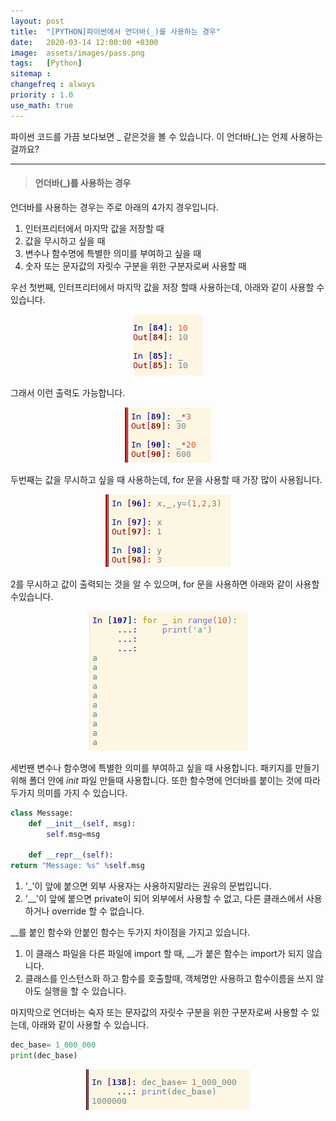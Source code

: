 ```yaml
---
layout: post
title:  "[PYTHON]파이썬에서 언더바(_)를 사용하는 경우"
date:   2020-03-14 12:00:00 +0300
image:  assets/images/pass.png
tags:   [Python]
sitemap :
changefreq : always
priority : 1.0
use_math: true
---
```


파이썬 코드를 가끔 보다보면 _ 같은것을 볼 수 있습니다. 이 언더바(_)는 언제 사용하는 걸까요? 

---------

> #### 언더바(_)를 사용하는 경우

언더바를 사용하는 경우는 주로 아래의 4가지 경우입니다.


1. 인터프리터에서 마지막 값을 저장할 때
2. 값을 무시하고 싶을 때
3. 변수나 함수명에 특별한 의미를 부여하고 싶을 때
4. 숫자 또는 문자값의 자릿수 구분을 위한 구분자로써 사용할 때


우선 첫번째, 인터프리터에서 마지막 값을 저장 할때 사용하는데, 아래와 같이 사용할 수 있습니다. 


<center><img src="../assets//images/pass.png" ></center>


그래서 이런 출력도 가능합니다. 


<center><img src="../assets//images/pass2.png" ></center>

두번째는 값을 무시하고 싶을 때 사용하는데, for 문을 사용할 때 가장 많이 사용됩니다. 

<center><img src="../assets//images/pass3.png" ></center>

2를 무시하고 값이 출력되는 것을 알 수 있으며, for 문을 사용하면 아래와 같이 사용할 수있습니다.


<center><img src="../assets//images/pass_for.png" ></center>


세번짼 변수나 함수명에 특별한 의미를 부여하고 싶을 때 사용합니다. 패키지를 만들기 위해 폴더 안에 _init_ 파일 만들때 사용합니다. 또한 함수명에 언더바를 붙이는 것에 따라 두가지 의미를 가지 수 있습니다.


```python
class Message:
    def __init__(self, msg):
        self.msg=msg
        
    def __repr__(self):
return "Message: %s" %self.msg
```

1. '_'이 앞에 붙으면 외부 사용자는 사용하지말라는 권유의 문법입니다.
2. '__'이 앞에 붙으면 private이 되어 외부에서 사용할 수 없고, 다른 클래스에서 사용하거나 override 할 수 없습니다. 


__를 붙인 함수와 안붙인 함수는 두가지 차이점을 가지고 있습니다.


1. 이 클래스 파일을 다른 파일에 import 할 때, __가 붙은 함수는 import가 되지 않습니다.
2. 클래스를 인스턴스화 하고 함수를 호출할때, 객체명만 사용하고 함수이름을 쓰지 않아도 실행을 할 수 있습니다. 


마지막으로 언더바는 숙자 또는 문자값의 자릿수 구분을 위한 구분자로써 사용할 수 있는데, 아래와 같이 사용할 수 있습니다. 

```python
dec_base= 1_000_000 
print(dec_base)
```

<center><img src="../assets//images/pass4.png" ></center>